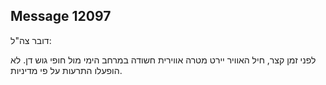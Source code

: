 ## Message 12097

דובר צה"ל:

לפני זמן קצר, חיל האוויר יירט מטרה אווירית חשודה במרחב הימי מול חופי גוש דן. לא הופעלו התרעות על פי מדיניות.

